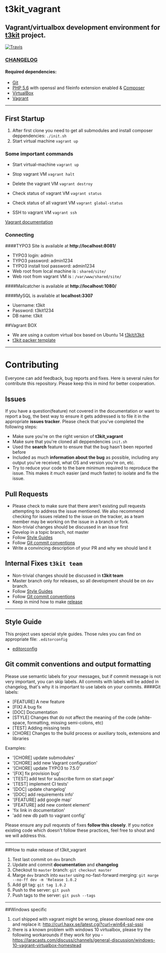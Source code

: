 # t3kit_vagrant

## Vagrant/virtualbox development environment for [t3kit](https://github.com/t3kit/t3kit) project.
[![Travis](https://img.shields.io/badge/t3kit-7.0.0-green.svg?style=flat-square)]()

### [CHANGELOG](https://github.com/t3kit/t3kit_vagrant/blob/master/CHANGELOG.md)

#### Required dependencies:

* [Git](https://git-scm.com/)
* [PHP 5.6](http://php.net/downloads.php) with openssl and fileinfo extension enabled & [Composer](https://getcomposer.org/)
* [VirtualBox](https://www.virtualbox.org)
* [Vagrant](http://www.vagrantup.com)

***

## First Startup
1. After first clone you need to get all submodules and install composer deppendencies: `./init.sh`
2. Start virtual machine `vagrant up`


### Some important commands

* Start virtual-machine
`vagrant up`

* Stop vagrant VM
`vagrant halt`

* Delete the vagrant VM
`vagrant destroy`

* Check status of vagrant VM
`vagrant status`

* Check status of all vagrant VM
`vagrant global-status`

* SSH to vagrant VM
`vagrant ssh`

[Vagrant documentation](https://docs.vagrantup.com/v2/)

### Connecting

####TYPO3 Site is available at **http://localhost:8081/**

- TYPO3 login: admin
- TYPO3 password: admin1234
- TYPO3 install tool password: admin1234
- Web root from local machine is : `shared/site/`
- Web root from vagrant VM is : `/var/www/shared/site/`


####Mailcatcher is available at **http://localhost:1080/**

####MySQL is available at **localhost:3307**

- Username: t3kit
- Password: t3kit1234
- DB name: t3kit

##Vagrant BOX

* We are using a custom virtual box based on Ubuntu 14 [t3kit/t3kit](https://atlas.hashicorp.com/t3kit/boxes/t3kit)
* [t3kit packer template](https://github.com/t3kit/t3kit_packer_template)

***

# Contributing

Everyone can add feedback, bug reports and fixes. Here is several rules for contribute this repository. Please keep this in mind for better cooperation.


## Issues

If you have a question(feature) not covered in the documentation or want to report a bug, the best way to ensure it gets addressed is to file it in the appropriate **issues tracker**. Please check that you've completed the following steps:

* Make sure you're on the right version of **t3kit_vagrant**
* Make sure that you're cloned all deppendencies `init.sh`
* Used the **search** feature to ensure that the bug hasn't been reported before
* Included as much **information about the bug** as possible, including any output you've received, what OS and version you're on, etc.
* Try to reduce your code to the bare minimum required to reproduce the issue. This makes it much easier (and much faster) to isolate and fix the issue.


## Pull Requests

* Please check to make sure that there aren't existing pull requests attempting to address the issue mentioned. We also recommend checking for issues related to the issue on the tracker, as a team member may be working on the issue in a branch or fork.
* Non-trivial changes should be discussed in an issue first
* Develop in a topic branch, not master
* Follow [Style Guides](https://github.com/t3kit/t3kit_vagrant#style-guide)
* Follow [Git commit conventions](https://github.com/t3kit/t3kit_vagrant#git-commit-conventions-and-output-formatting)
* Write a convincing description of your PR and why we should land it


## Internal Fixes `t3kit team`

* Non-trivial changes should be discussed in **t3kit team**
* Master branch only for releases, so all development should be on `dev` branch.
* Follow [Style Guides](https://github.com/t3kit/t3kit_vagrant#style-guide)
* Follow [Git commit conventions](https://github.com/t3kit/t3kit_vagrant#git-commit-conventions-and-output-formatting)
* Keep in mind how to make [release](https://github.com/t3kit/t3kit_vagrant#how-to-make-release-of-t3kit_vagrant)

***

## Style Guide
This project uses special style guides. Those rules you can find on appropriate file: `.editorconfig`

* [editorconfig](http://editorconfig.org)

## Git commit conventions and output formatting
Please use semantic labels for your messages, but if commit message is not very important, you can skip labels. All commits with labels will be added in changelog, that's why it is important to use labels on your commits.
####Git labels:
* [FEATURE] A new feature
* [FIX] A bug fix
* [DOC] Documentation
* [STYLE] Changes that do not affect the meaning of the code (white-space, formatting, missing semi-colons, etc)
* [TEST] Adding missing tests
* [CHORE] Changes to the build process or auxiliary tools, extensions and libraries

Examples:
* '[CHORE] update submodules'
* '[CHORE] add new Vagrant configuration'
* '[CHORE] update TYPO3 to 7.5.0'
* '[FIX] fix provision bug'
* '[TEST] add test for subscribe form on start page'
* '[TEST] implement CI tests'
* '[DOC] update changelog'
* '[DOC] add requirements info'
* '[FEATURE] add google map'
* '[FEATURE] add new content element'
* 'fix link in documentation'
* 'add new db path to vagrant config'

Please ensure any pull requests of fixes **follow this closely**. If you notice existing code which doesn't follow these practices, feel free to shout and we will address this.

***

##How to make release of t3kit_vagrant
1. Test last commit on `dev` branch
2. Update and commit **documentation** and **changelog**
2. Checkout to `master` branch: `git checkout master`
3. Marge `dev` branch into `master` using no-fast-forward merging: `git marge --no-ff dev -m 'Release 1.0.2`
4. Add git tag: `git tag 1.0.2`
5. Push to the server: `git push`
6. Push tags to the server: `git push --tags`

***

##Windows specific

1. curl shipped with vagrant might be wrong, please download new one and replace it: http://curl.haxx.se/latest.cgi?curl=win64-ssl-sspi
2. there is a known problem with windows 10 virtualbox, please try the following workarounds if they work for you - https://laracasts.com/discuss/channels/general-discussion/windows-10-vagrant-virtualbox-homestead

